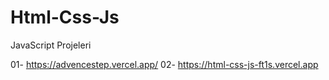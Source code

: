 # Html-Css-Js
JavaScript Projeleri

01- https://advencestep.vercel.app/
02- https://html-css-js-ft1s.vercel.app
